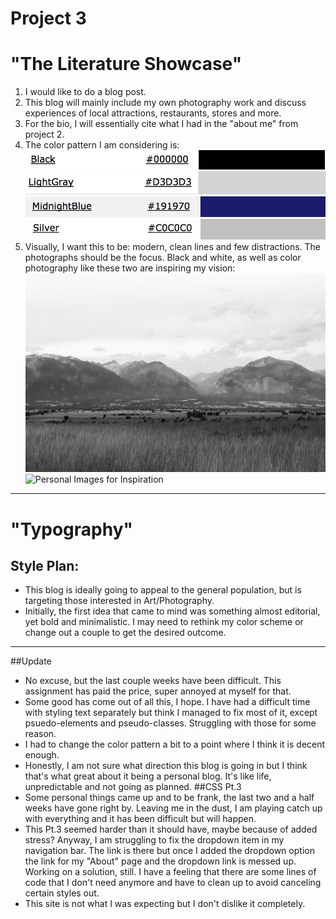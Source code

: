 # Project 3
# "The Literature Showcase"
1. I would like to do a blog post.
2. This blog will mainly include my own photography work and  discuss experiences of local attractions, restaurants, stores and more.
3. For the bio, I will essentially cite what I had in the "about me" from project 2.
4. The color pattern I am considering is:
![Screenshot Of CSS color](./images/ScreenShot-black.png)
![Screenshot Of CSS color](./images/ScreenShot-lightgrey.png)
![Screenshot Of CSS color](./images/ScreenShot-midnightblue.png)
![Screenshot Of CSS color](./images/ScreenShot-silver.png)
5. Visually, I want this to be: modern, clean lines and few distractions. The photographs should be the focus. Black and white, as well as color photography like these two are inspiring my vision:
![Personal Images for Inspiration](./images/bitterroots-bw.jpg)
![Personal Images for Inspiration](./images/rj28-color.jpg)
---
# "Typography"
## Style Plan:
- This blog is ideally going to appeal to the general population, but is targeting those interested in Art/Photography.
- Initially, the first idea that came to mind was something almost editorial, yet bold and minimalistic. I may need to rethink my color scheme or change out a couple to get the desired outcome.
---
##Update
- No excuse, but the last couple weeks have been difficult. This assignment has paid the price, super annoyed at myself for that.
- Some good has come out of all this, I hope. I have had a difficult time with styling text separately but think I managed to fix most of it, except psuedo-elements and pseudo-classes. Struggling with those for some reason.
- I had to change the color pattern a bit to a point where I think it is decent enough.
- Honestly, I am not sure what direction this blog is going in but I think that's what great about it being a personal blog. It's like life, unpredictable and not going as planned.
##CSS Pt.3
- Some personal things came up and to be frank, the last two and a half weeks have gone right by. Leaving me in the dust, I am playing catch up with everything and it has been difficult but will happen.
- This Pt.3 seemed harder than it should have, maybe because of added stress? Anyway, I am struggling to fix the dropdown item in my navigation bar. The link is there but once I added the dropdown option the link for my "About" page and the dropdown link is messed up. Working on a solution, still. I have a feeling that there are some lines of code that I don't need anymore and have to clean up to avoid canceling certain styles out.
- This site is not what I was expecting but I don't dislike it completely.

